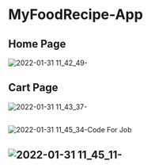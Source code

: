 # MyFoodRecipe-App 

## Home Page
![2022-01-31 11_42_49-](https://user-images.githubusercontent.com/44867763/151763283-fdc52fa7-2c5a-422e-87c4-bdf92c27f4a8.png)

## Cart Page
![2022-01-31 11_43_37-](https://user-images.githubusercontent.com/44867763/151763895-09c6e3b8-eadd-4215-ba9a-597e8681c91c.png)

##
![2022-01-31 11_45_34-Code For Job](https://user-images.githubusercontent.com/44867763/151763919-c446da5f-32a9-4ca7-bcc8-12276342b8e5.png)


## ![2022-01-31 11_45_11-](https://user-images.githubusercontent.com/44867763/151763941-bd4129e5-b826-4a14-ba69-08e1711354ba.png)

